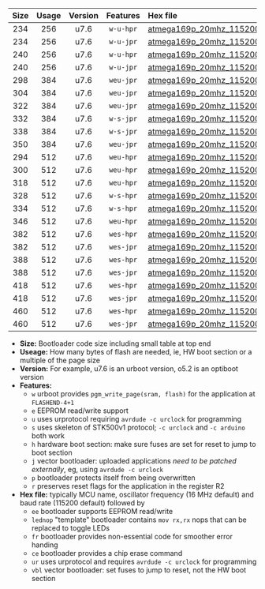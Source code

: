 |Size|Usage|Version|Features|Hex file|
|:-:|:-:|:-:|:-:|:--|
|234|256|u7.6|`w-u-hpr`|[atmega169p_20mhz_115200bps_ur.hex](https://raw.githubusercontent.com/stefanrueger/urboot/main//atmega169p_20mhz_115200bps_ur.hex)|
|234|256|u7.6|`w-u-jpr`|[atmega169p_20mhz_115200bps_ur_vbl.hex](https://raw.githubusercontent.com/stefanrueger/urboot/main//atmega169p_20mhz_115200bps_ur_vbl.hex)|
|240|256|u7.6|`w-u-hpr`|[atmega169p_20mhz_115200bps_lednop_ur.hex](https://raw.githubusercontent.com/stefanrueger/urboot/main//atmega169p_20mhz_115200bps_lednop_ur.hex)|
|240|256|u7.6|`w-u-jpr`|[atmega169p_20mhz_115200bps_lednop_ur_vbl.hex](https://raw.githubusercontent.com/stefanrueger/urboot/main//atmega169p_20mhz_115200bps_lednop_ur_vbl.hex)|
|298|384|u7.6|`weu-jpr`|[atmega169p_20mhz_115200bps_ee_ur_vbl.hex](https://raw.githubusercontent.com/stefanrueger/urboot/main//atmega169p_20mhz_115200bps_ee_ur_vbl.hex)|
|304|384|u7.6|`weu-jpr`|[atmega169p_20mhz_115200bps_ee_lednop_ur_vbl.hex](https://raw.githubusercontent.com/stefanrueger/urboot/main//atmega169p_20mhz_115200bps_ee_lednop_ur_vbl.hex)|
|322|384|u7.6|`weu-jpr`|[atmega169p_20mhz_115200bps_ee_lednop_fr_ur_vbl.hex](https://raw.githubusercontent.com/stefanrueger/urboot/main//atmega169p_20mhz_115200bps_ee_lednop_fr_ur_vbl.hex)|
|332|384|u7.6|`w-s-jpr`|[atmega169p_20mhz_115200bps_vbl.hex](https://raw.githubusercontent.com/stefanrueger/urboot/main//atmega169p_20mhz_115200bps_vbl.hex)|
|338|384|u7.6|`w-s-jpr`|[atmega169p_20mhz_115200bps_lednop_vbl.hex](https://raw.githubusercontent.com/stefanrueger/urboot/main//atmega169p_20mhz_115200bps_lednop_vbl.hex)|
|350|384|u7.6|`weu-jpr`|[atmega169p_20mhz_115200bps_ee_lednop_fr_ce_ur_vbl.hex](https://raw.githubusercontent.com/stefanrueger/urboot/main//atmega169p_20mhz_115200bps_ee_lednop_fr_ce_ur_vbl.hex)|
|294|512|u7.6|`weu-hpr`|[atmega169p_20mhz_115200bps_ee_ur.hex](https://raw.githubusercontent.com/stefanrueger/urboot/main//atmega169p_20mhz_115200bps_ee_ur.hex)|
|300|512|u7.6|`weu-hpr`|[atmega169p_20mhz_115200bps_ee_lednop_ur.hex](https://raw.githubusercontent.com/stefanrueger/urboot/main//atmega169p_20mhz_115200bps_ee_lednop_ur.hex)|
|318|512|u7.6|`weu-hpr`|[atmega169p_20mhz_115200bps_ee_lednop_fr_ur.hex](https://raw.githubusercontent.com/stefanrueger/urboot/main//atmega169p_20mhz_115200bps_ee_lednop_fr_ur.hex)|
|328|512|u7.6|`w-s-hpr`|[atmega169p_20mhz_115200bps.hex](https://raw.githubusercontent.com/stefanrueger/urboot/main//atmega169p_20mhz_115200bps.hex)|
|334|512|u7.6|`w-s-hpr`|[atmega169p_20mhz_115200bps_lednop.hex](https://raw.githubusercontent.com/stefanrueger/urboot/main//atmega169p_20mhz_115200bps_lednop.hex)|
|346|512|u7.6|`weu-hpr`|[atmega169p_20mhz_115200bps_ee_lednop_fr_ce_ur.hex](https://raw.githubusercontent.com/stefanrueger/urboot/main//atmega169p_20mhz_115200bps_ee_lednop_fr_ce_ur.hex)|
|382|512|u7.6|`wes-hpr`|[atmega169p_20mhz_115200bps_ee.hex](https://raw.githubusercontent.com/stefanrueger/urboot/main//atmega169p_20mhz_115200bps_ee.hex)|
|382|512|u7.6|`wes-jpr`|[atmega169p_20mhz_115200bps_ee_vbl.hex](https://raw.githubusercontent.com/stefanrueger/urboot/main//atmega169p_20mhz_115200bps_ee_vbl.hex)|
|388|512|u7.6|`wes-hpr`|[atmega169p_20mhz_115200bps_ee_lednop.hex](https://raw.githubusercontent.com/stefanrueger/urboot/main//atmega169p_20mhz_115200bps_ee_lednop.hex)|
|388|512|u7.6|`wes-jpr`|[atmega169p_20mhz_115200bps_ee_lednop_vbl.hex](https://raw.githubusercontent.com/stefanrueger/urboot/main//atmega169p_20mhz_115200bps_ee_lednop_vbl.hex)|
|418|512|u7.6|`wes-hpr`|[atmega169p_20mhz_115200bps_ee_lednop_fr.hex](https://raw.githubusercontent.com/stefanrueger/urboot/main//atmega169p_20mhz_115200bps_ee_lednop_fr.hex)|
|418|512|u7.6|`wes-jpr`|[atmega169p_20mhz_115200bps_ee_lednop_fr_vbl.hex](https://raw.githubusercontent.com/stefanrueger/urboot/main//atmega169p_20mhz_115200bps_ee_lednop_fr_vbl.hex)|
|460|512|u7.6|`wes-hpr`|[atmega169p_20mhz_115200bps_ee_lednop_fr_ce.hex](https://raw.githubusercontent.com/stefanrueger/urboot/main//atmega169p_20mhz_115200bps_ee_lednop_fr_ce.hex)|
|460|512|u7.6|`wes-jpr`|[atmega169p_20mhz_115200bps_ee_lednop_fr_ce_vbl.hex](https://raw.githubusercontent.com/stefanrueger/urboot/main//atmega169p_20mhz_115200bps_ee_lednop_fr_ce_vbl.hex)|

- **Size:** Bootloader code size including small table at top end
- **Useage:** How many bytes of flash are needed, ie, HW boot section or a multiple of the page size
- **Version:** For example, u7.6 is an urboot version, o5.2 is an optiboot version
- **Features:**
  + `w` urboot provides `pgm_write_page(sram, flash)` for the application at `FLASHEND-4+1`
  + `e` EEPROM read/write support
  + `u` uses urprotocol requiring `avrdude -c urclock` for programming
  + `s` uses skeleton of STK500v1 protocol; `-c urclock` and `-c arduino` both work
  + `h` hardware boot section: make sure fuses are set for reset to jump to boot section
  + `j` vector bootloader: uploaded applications *need to be patched externally*, eg, using `avrdude -c urclock`
  + `p` bootloader protects itself from being overwritten
  + `r` preserves reset flags for the application in the register R2
- **Hex file:** typically MCU name, oscillator frequency (16 MHz default) and baud rate (115200 default) followed by
  + `ee` bootloader supports EEPROM read/write
  + `lednop` "template" bootloader contains `mov rx,rx` nops that can be replaced to toggle LEDs
  + `fr` bootloader provides non-essential code for smoother error handing
  + `ce` bootloader provides a chip erase command
  + `ur` uses urprotocol and requires `avrdude -c urclock` for programming
  + `vbl` vector bootloader: set fuses to jump to reset, not the HW boot section
